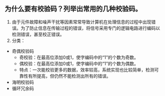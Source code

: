 ## 为什么要有校验码？列举出常用的几种校验码。

1.  由于元件故障和噪声干扰等因素常常导致计算机在处理信息的过程中出现错误。为了防止信息在传输过程的错误，将信号采用专门的逻辑电路进行编码以检测错误，甚至校正错误。
2.  分类：
-   奇偶校验码
    -   奇校验：在最高位添加0或1，使字编码中的“1”的个数为奇数。
    -   偶校验：在最高位添加0或1，使字编码中的“1”的个数为偶数。
    -   特点：一次能校验更多的数据，效率较高，系统实现也比较简单，检测可靠性有所提高，但仍然不能检测出所有的错误。
-   海明校验码
-   循环冗余码
